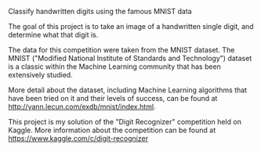 Classify handwritten digits using the famous MNIST data

The goal of this project is to take an image of a handwritten single digit, and determine what that digit is.

The data for this competition were taken from the MNIST dataset. 
The MNIST ("Modified National Institute of Standards and Technology") dataset is a classic within the Machine Learning community that has been extensively studied. 

More detail about the dataset, including Machine Learning algorithms that have been tried on it and their levels of success, can be found at http://yann.lecun.com/exdb/mnist/index.html.

This project is my solution of the "Digit Recognizer" competition held on Kaggle. More information about the competition can be found at https://www.kaggle.com/c/digit-recognizer